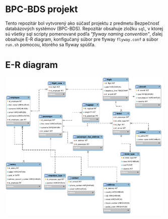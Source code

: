 # BPC-BDS projekt
Tento repozitár bol vytvorený ako súčasť projektu z predmetu Bezpečnosť databázových systémov (BPC-BDS). Repozitár obsahuje zložku `sql`, v ktorej sú všetky sql scripty pomenované podľa *"flyway naming convention"*, ďalej obsahuje E-R diagram, konfigučaný súbor pre flyway `flyway.conf` a súbor `run.sh` pomocou, ktorého sa flyway spúšťa.

# E-R diagram
![diagram](BDS-ER-diagram_final.png)
